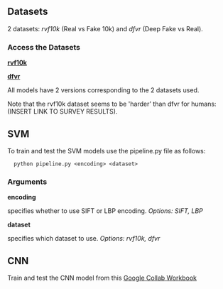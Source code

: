
## Datasets

2 datasets: *rvf10k* (Real vs Fake 10k) and *dfvr* (Deep Fake vs Real).

### Access the Datasets

[**rvf10k**](https://www.kaggle.com/datasets/sachchitkunichetty/rvf10k) 

[**dfvr**](https://www.kaggle.com/code/dima806/deepfake-vs-real-faces-detection-vit/input)

All models have 2 versions corresponding to the 2 datasets used. 

Note that the rvf10k dataset seems to be 'harder' than dfvr for humans: (INSERT LINK TO SURVEY RESULTS).



## SVM
To train and test the SVM models use the pipeline.py file as follows: 
```
  python pipeline.py <encoding> <dataset>
```
### Arguments


**encoding** 

specifies whether to use SIFT or LBP encoding. *Options: SIFT, LBP*

**dataset** 

specifies which dataset to use. *Options: rvf10k, dfvr*


## CNN

Train and test the CNN model from this [Google Collab Workbook](https://colab.research.google.com/drive/1QG-p-fIeqMuI2ITNRuwpgdMoL6HlzGPw?usp=sharing)

